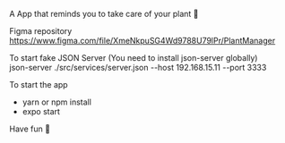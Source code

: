 A App that reminds you to take care of your plant 🌱

Figma repository
https://www.figma.com/file/XmeNkpuSG4Wd9788U79lPr/PlantManager


To start fake JSON Server (You need to install json-server globally) <br />
json-server ./src/services/server.json --host 192.168.15.11 --port 3333

To start the app
- yarn or npm install
- expo start

Have fun 🌱
